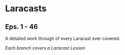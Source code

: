 Laracasts
=========

Eps. 1 - 46
-----------

A detailed work through of every Laracast ever covered.

*Each branch covers a Laracast Lesson*
